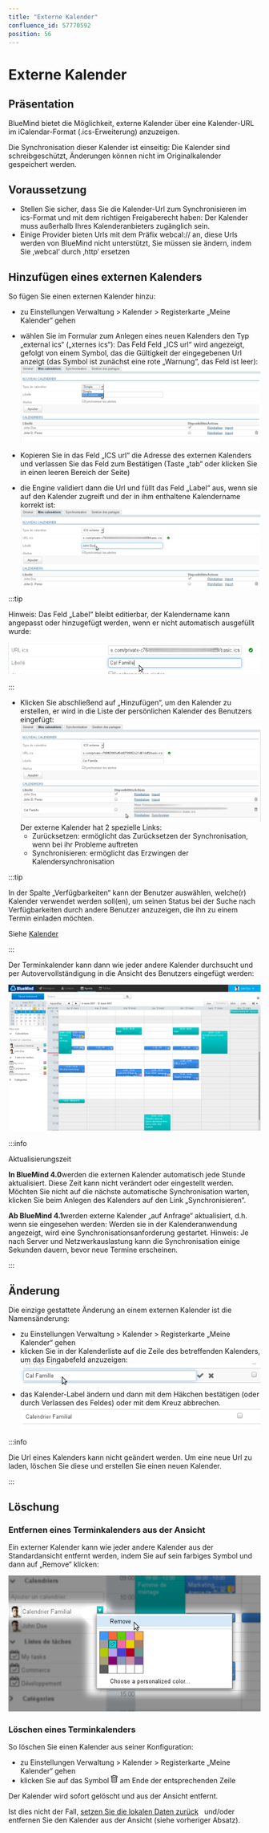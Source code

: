 ```yaml
---
title: "Externe Kalender"
confluence_id: 57770592
position: 56
---
```

# Externe Kalender


## Präsentation

BlueMind bietet die Möglichkeit, externe Kalender über eine Kalender-URL im iCalendar-Format (.ics-Erweiterung) anzuzeigen.

Die Synchronisation dieser Kalender ist einseitig: Die Kalender sind schreibgeschützt, Änderungen können nicht im Originalkalender gespeichert werden.


## Voraussetzung

- Stellen Sie sicher, dass Sie die Kalender-Url zum Synchronisieren im ics-Format und mit dem richtigen Freigaberecht haben: Der Kalender muss außerhalb Ihres Kalenderanbieters zugänglich sein.
- Einige Provider bieten Urls mit dem Präfix webcal:// an, diese Urls werden von BlueMind nicht unterstützt, Sie müssen sie ändern, indem Sie ‚webcal‘ durch ‚http‘ ersetzen


## Hinzufügen eines externen Kalenders

So fügen Sie einen externen Kalender hinzu:

- zu Einstellungen Verwaltung > Kalender > Registerkarte „Meine Kalender“ gehen
- wählen Sie im Formular zum Anlegen eines neuen Kalenders den Typ „external ics“ („xternes ics“): Das Feld Feld „ICS url“ wird angezeigt, gefolgt von einem Symbol, das die Gültigkeit der eingegebenen Url anzeigt (das Symbol ist zunächst eine rote „Warnung“, das Feld ist leer):![](../../attachments/57770592/57770611.png)


- Kopieren Sie in das Feld „ICS url“ die Adresse des externen Kalenders und verlassen Sie das Feld zum Bestätigen (Taste „tab“ oder klicken Sie in einen leeren Bereich der Seite)
- die Engine validiert dann die Url und füllt das Feld „Label“ aus, wenn sie auf den Kalender zugreift und der in ihm enthaltene Kalendername korrekt ist:![](../../attachments/57770592/57770609.png)


:::tip

Hinweis: Das Feld „Label“ bleibt editierbar, der Kalendername kann angepasst oder hinzugefügt werden, wenn er nicht automatisch ausgefüllt wurde:

![](../../attachments/57770592/57770607.png)

:::

- Klicken Sie abschließend auf „Hinzufügen“, um den Kalender zu erstellen, er wird in die Liste der persönlichen Kalender des Benutzers eingefügt: ![](../../attachments/57770592/57770605.png)Der externe Kalender hat 2 spezielle Links:
    - Zurücksetzen: ermöglicht das Zurücksetzen der Synchronisation, wenn bei ihr Probleme auftreten
    - Synchronisieren: ermöglicht das Erzwingen der Kalendersynchronisation


:::tip

In der Spalte „Verfügbarkeiten“ kann der Benutzer auswählen, welche(r) Kalender verwendet werden soll(en), um seinen Status bei der Suche nach Verfügbarkeiten durch andere Benutzer anzuzeigen, die ihn zu einem Termin einladen möchten.

Siehe [Kalender](/Guide_de_l_utilisateur/L_agenda/)

:::

Der Terminkalender kann dann wie jeder andere Kalender durchsucht und per Autovervollständigung in die Ansicht des Benutzers eingefügt werden:

![](../../attachments/57770592/57770599.png)


:::info

Aktualisierungszeit

**In BlueMind 4.0**werden die externen Kalender automatisch jede Stunde aktualisiert. Diese Zeit kann nicht verändert oder eingestellt werden. Möchten Sie nicht auf die nächste automatische Synchronisation warten, klicken Sie beim Anlegen des Kalenders auf den Link „Synchronisieren“.

**Ab BlueMind 4.1**werden externe Kalender „auf Anfrage“ aktualisiert, d.h. wenn sie eingesehen werden: Werden sie in der Kalenderanwendung angezeigt, wird eine Synchronisationsanforderung gestartet.
Hinweis: Je nach Server und Netzwerkauslastung kann die Synchronisation einige Sekunden dauern, bevor neue Termine erscheinen.

:::

## Änderung

Die einzige gestattete Änderung an einem externen Kalender ist die Namensänderung:

- zu Einstellungen Verwaltung > Kalender > Registerkarte „Meine Kalender“ gehen
- klicken Sie in der Kalenderliste auf die Zeile des betreffenden Kalenders, um das Eingabefeld anzuzeigen: ![](../../attachments/57770592/57770603.png)
- das Kalender-Label ändern und dann mit dem Häkchen bestätigen (oder durch Verlassen des Feldes) oder mit dem Kreuz abbrechen. ![](../../attachments/57770592/57770601.png)


:::info

Die Url eines Kalenders kann nicht geändert werden. Um eine neue Url zu laden, löschen Sie diese und erstellen Sie einen neuen Kalender.

:::

## Löschung

### Entfernen eines Terminkalenders aus der Ansicht

Ein externer Kalender kann wie jeder andere Kalender aus der Standardansicht entfernt werden, indem Sie auf sein farbiges Symbol und dann auf „Remove“ klicken:

![](../../attachments/57770592/57770594.png)

### Löschen eines Terminkalenders

So löschen Sie einen Kalender aus seiner Konfiguration:

- zu Einstellungen Verwaltung > Kalender > Registerkarte „Meine Kalender“ gehen
- klicken Sie auf das Symbol ![](../../attachments/57769989/69896481.png) am Ende der entsprechenden Zeile


Der Kalender wird sofort gelöscht und aus der Ansicht entfernt.

Ist dies nicht der Fall, [setzen Sie die lokalen Daten zurück](/Guide_de_l_utilisateur/Paramètres_utilisateur/)   und/oder entfernen Sie den Kalender aus der Ansicht (siehe vorheriger Absatz).


